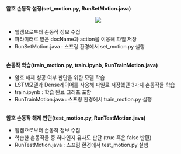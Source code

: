 **암호 손동작 설정(set_motion.py, RunSetMotion.java)**
<p align="center">
  <img src="https://github.com/seungtoctoc/HandMotionPassword/assets/102455571/db67d573-1f5a-4ba3-bd8b-e2c3142c9687">
</p>

- 웹캠으로부터 손동작 정보 수집
- 파라미터로 받은 docName과 action을 이용해 파일 저장
- RunSetMotion.java : 스프링 환경에서 set_motion.py 실행<br><br>

**손동작 학습(train_motion.py, train.ipynb, RunTrainMotion.java)**
- 암호 해제 성공 여부 판단을 위한 모델 학습
- LSTM모델과 Dense레이어를 사용해 파일로 저장했던 3가지 손동작들 학습
- train.ipynb : 학습 완료 그래프 포함
- RunTrainMotion.java : 스프링 환경에서 train_motion.py 실행<br><br>

**암호 손동작 해제 판단(test_motion.py, RunTestMotion.java)**
- 웹캠으로부터 손동작 정보 수집
- 학습한 손동작들 중 하나인지 유사도 판단 (true 혹은 false 반환)
- RunTestMotion.java : 스프링 환경에서 test_motion.py 실행<br><br>
